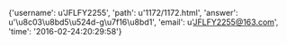 {'username': u'JFLFY2255', 'path': u'1172/1172.html', 'answer': u'\u8c03\u8bd5\u524d-g\u7f16\u8bd1', 'email': u'JFLFY2255@163.com', 'time': '2016-02-24:20:29:58'}